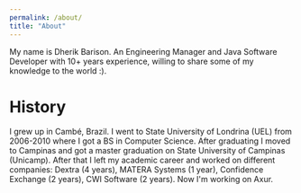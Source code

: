 ```yaml
---
permalink: /about/
title: "About"
---
```


My name is Dherik Barison. An Engineering Manager and Java Software Developer with 10+ years experience, willing to share some of my knowledge to the world :).

# History

I grew up in Cambé, Brazil. I went to State University of Londrina (UEL) from 2006-2010 where I got a BS in Computer Science. After graduating I moved to Campinas and got a master graduation on State University of Campinas (Unicamp). After that I left my academic career and worked on different companies: Dextra (4 years), MATERA Systems (1 year), Confidence Exchange (2 years), CWI Software (2 years). Now I'm working on Axur.
